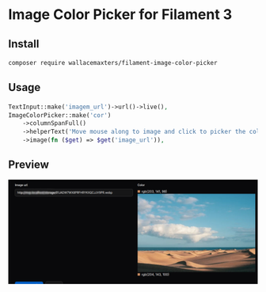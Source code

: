 # Image Color Picker for Filament 3

## Install

```bash
composer require wallacemaxters/filament-image-color-picker
```

## Usage

```php
TextInput::make('imagem_url')->url()->live(),
ImageColorPicker::make('cor')
    ->columnSpanFull()
    ->helperText('Move mouse along to image and click to picker the color')
    ->image(fn ($get) => $get('image_url')),
```

## Preview

![](./screenshot.png)
